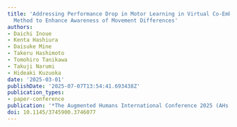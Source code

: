 ```yaml
---
title: 'Addressing Performance Drop in Motor Learning in Virtual Co-Embodiment: A
  Method to Enhance Awareness of Movement Differences'
authors:
- Daichi Inoue
- Kenta Hashiura 
- Daisuke Mine
- Takeru Hashimoto
- Tomohiro Tanikawa
- Takuji Narumi
- Hideaki Kuzuoka
date: '2025-03-01'
publishDate: '2025-07-07T13:54:41.693438Z'
publication_types:
- paper-conference
publication: '*The Augmented Humans International Conference 2025 (AHs 2025)*'
doi: 10.1145/3745900.3746077
---
```

